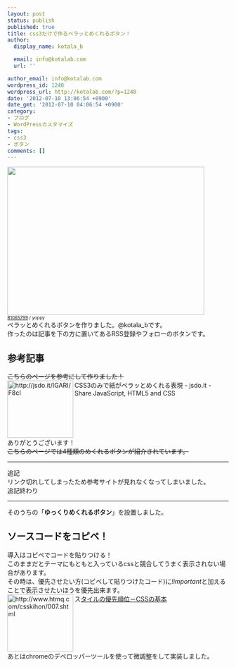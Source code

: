 ```yaml
---
layout: post
status: publish
published: true
title: css3だけで作るペラッとめくれるボタン！
author:
  display_name: kotala_b

  email: info@kotalab.com
  url: ''

author_email: info@kotalab.com
wordpress_id: 1248
wordpress_url: http://kotalab.com/?p=1248
date: '2012-07-10 13:06:54 +0900'
date_gmt: '2012-07-10 04:06:54 +0900'
category:
- ブログ
- WordPressカスタマイズ
tags:
- css3
- ボタン
comments: []
---
```

<p><a href="http://kotalab.com/wp-content/uploads/button_120710.jpg" target="_blank"><img src="http://kotalab.com/wp-content/uploads/button_120710.jpg" alt="" title="button_120710" width="448" height="336" class="alignnone size-full wp-image-1363" /></a><br />
<span style="font-size:10px;"><a href="http://www.flickr.com/photos/spilt-milk/2154521475/" target="_blank">R1065799</a> / yoppy</span><br />
ペラッとめくれるボタンを作りました。@kotala_bです。<br />
作ったのは記事を下の方に置いてあるRSS登録やフォローのボタンです。<br />
<!--more--></p>
<h2>参考記事</h2>
<p><del datetime="2013-01-04T11:41:01+00:00">こちらのページを参考にして作りました！</del><br />
<img title="CSS3のみで紙がペラッとめくれる表現 - jsdo.it - Share JavaScript, HTML5 and CSS" src="http://capture.heartrails.com/150x130/1341886669896?http://jsdo.it/IGARI/F8cI" alt="http://jsdo.it/IGARI/F8cI" width="150" height="130" align="left" />CSS3のみで紙がペラッとめくれる表現 - jsdo.it - Share JavaScript, HTML5 and CSS<br style="clear:both;" />ありがとうございます！<br />
<del datetime="2013-01-04T11:41:01+00:00">こちらのページでは4種類のめくれるボタンが紹介されています。</del></p>
<hr>
<p>追記<br />
リンク切れしてしまったため参考サイトが見れなくなってしまいました。<br />
追記終わり</p>
<hr>
<p>そのうちの「<strong>ゆっくりめくれるボタン</strong>」を設置しました。</p>
<h2>ソースコードをコピペ！</h2>
<p>導入はコピペでコードを貼りつける！<br />
このままだとテーマにもともと入っているcssと競合してうまく表示されない場合があります。<br />
その時は、優先させたい方(コピペして貼りつけたコード)に<em>!important</em>と加えることで表示させたいほうを優先出来ます。<br />
<a href="http://www.htmq.com/csskihon/007.shtml" target="_blank"><img title="スタイルの優先順位－CSSの基本" src="http://capture.heartrails.com/150x130/1341892153990?http://www.htmq.com/csskihon/007.shtml" alt="http://www.htmq.com/csskihon/007.shtml" width="150" height="130" align="left" /></a>ス<a href="http://www.htmq.com/csskihon/007.shtml" title="タイルの優先順位－CSSの基本" target="_blank">タイルの優先順位－CSSの基本</a><br style="clear:both;" />あとはchromeのデベロッパーツールを使って微調整をして実装しました。</p>
